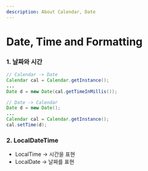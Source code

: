 ```yaml
---
description: About Calendar, Date
---
```


# Date, Time and Formatting

### 1. 날짜와 시간

```java
// Calendar -> Date
Calendar cal = Calendar.getInstance();
...
Date d = new Date(cal.getTimeInMillis());

// Date -> Calendar
Date d = new Date();
...
Calendar cal = Calendar.getInstance();
cal.setTime(d);

```

### 2. LocalDateTime

* LocalTime -> 시간을 표현
* LocalDate -> 날짜를 표현
